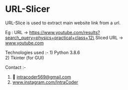 # URL-Slicer

URL-Slice is used to extract main website link from a url.

Eg :
    URL -> https://www.youtube.com/results?search_query=physics+practical+class+12\
    Sliced URL -> www.youtube.com
    
Technologies used :-
    1) Python 3.8.6\
    2) Tkinter (for GUI)

Contact :-
  1) 📧 intracoder569@gmail.com
  2) www.instagram.com/IntraCoder
  
